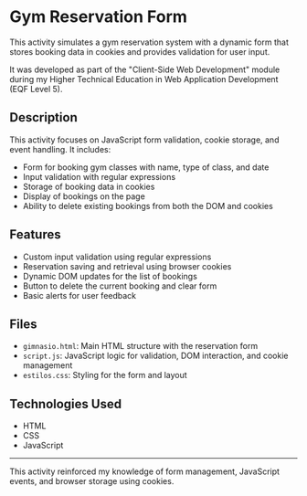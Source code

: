 # Gym Reservation Form

This activity simulates a gym reservation system with a dynamic form that stores booking data in cookies and provides validation for user input.

It was developed as part of the "Client-Side Web Development" module during my Higher Technical Education in Web Application Development (EQF Level 5).

## Description

This activity focuses on JavaScript form validation, cookie storage, and event handling. It includes:

- Form for booking gym classes with name, type of class, and date  
- Input validation with regular expressions  
- Storage of booking data in cookies  
- Display of bookings on the page  
- Ability to delete existing bookings from both the DOM and cookies

## Features

- Custom input validation using regular expressions  
- Reservation saving and retrieval using browser cookies  
- Dynamic DOM updates for the list of bookings  
- Button to delete the current booking and clear form  
- Basic alerts for user feedback

## Files

- `gimnasio.html`: Main HTML structure with the reservation form  
- `script.js`: JavaScript logic for validation, DOM interaction, and cookie management  
- `estilos.css`: Styling for the form and layout

## Technologies Used

- HTML  
- CSS  
- JavaScript

---

This activity reinforced my knowledge of form management, JavaScript events, and browser storage using cookies.
